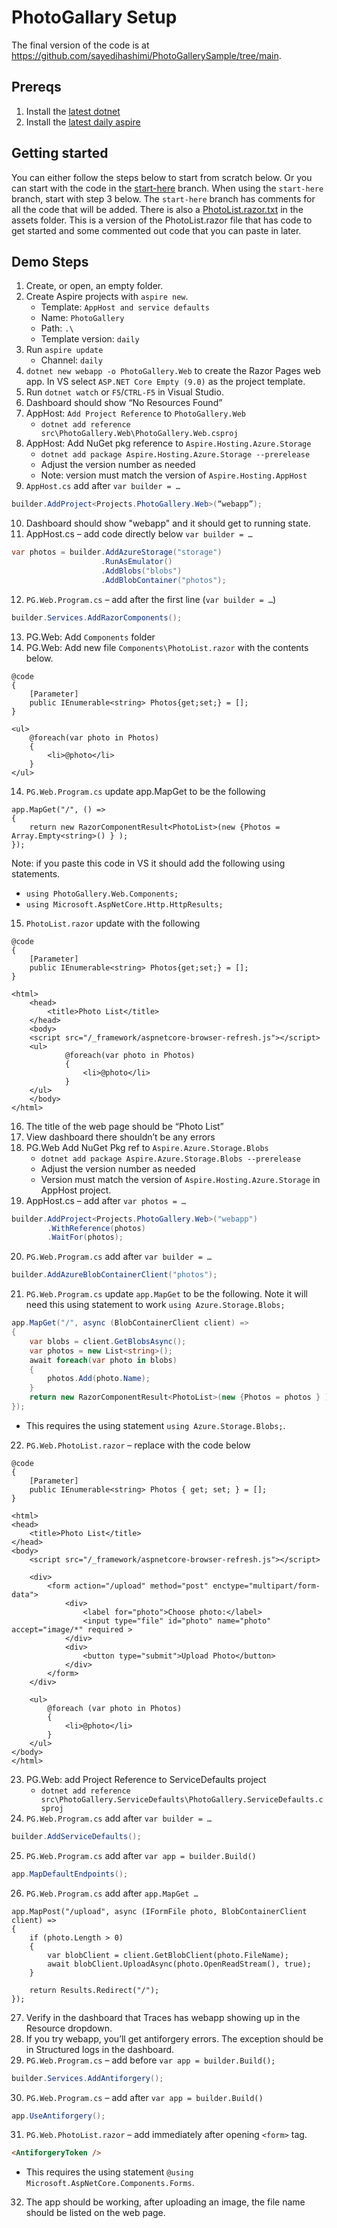 # PhotoGallary Setup

The final version of the code is at https://github.com/sayedihashimi/PhotoGallerySample/tree/main.

## Prereqs
1. Install the [latest dotnet](https://github.com/dotnet/dotnet/blob/main/docs/builds-table.md)
1. Install the [latest daily aspire ](https://github.com/dotnet/aspire/blob/main/docs/using-latest-daily.md)

## Getting started
You can either follow the steps below to start from scratch below. Or you can start with the code in the [start-here](https://github.com/sayedihashimi/PhotoGallerySample/tree/start-here) branch.
When using the `start-here` branch, start with step 3 below.
The `start-here` branch has comments for all the code that will be added. 
There is also a [PhotoList.razor.txt](assets/PhotoList.razor.txt) in the assets folder. This is a version of the
PhotoList.razor file that has code to get started and some commented out code that you can paste in later.

## Demo Steps
1. Create, or open, an empty folder.
2. Create Aspire projects with `aspire new`.
   - Template:  `AppHost and service defaults`
   - Name: `PhotoGallery`
   - Path: `.\`
   - Template version: `daily`
3. Run `aspire update`
   - Channel: `daily`
4. `dotnet new webapp -o PhotoGallery.Web` to create the Razor Pages web app. In VS select `ASP.NET Core Empty (9.0)` as the project template.
5. Run `dotnet watch` or `F5`/`CTRL-F5` in Visual Studio.
6. Dashboard should show “No Resources Found”
7. AppHost: `Add Project Reference` to `PhotoGallery.Web`
    - `dotnet add reference src\PhotoGallery.Web\PhotoGallery.Web.csproj`
8. AppHost: Add NuGet pkg reference to `Aspire.Hosting.Azure.Storage`
    - `dotnet add package Aspire.Hosting.Azure.Storage --prerelease`
    - Adjust the version number as needed
    - Note: version must match the version of `Aspire.Hosting.AppHost`
9. `AppHost.cs` add after `var builder = …`
```cs
builder.AddProject<Projects.PhotoGallery.Web>(“webapp”);
```
10. Dashboard should show "webapp" and it should get to running state.
11. AppHost.cs – add code directly below `var builder = …`
```cs
var photos = builder.AddAzureStorage("storage")
                    .RunAsEmulator()
                    .AddBlobs("blobs")
                    .AddBlobContainer("photos");
```
12. `PG.Web.Program.cs` – add after the first line (`var builder = …`)
```cs
builder.Services.AddRazorComponents();
```
13. PG.Web: Add `Components` folder
13. PG.Web: Add new file `Components\PhotoList.razor` with the contents below.
```
@code
{
    [Parameter]
    public IEnumerable<string> Photos{get;set;} = [];
}
 
<ul>
    @foreach(var photo in Photos)
    {
        <li>@photo</li>
    }
</ul>
```
14. `PG.Web.Program.cs` update app.MapGet to be the following
```
app.MapGet("/", () => 
{
    return new RazorComponentResult<PhotoList>(new {Photos = Array.Empty<string>() } );
});
```
Note: if you paste this code in VS it should add the following using statements.
- `using PhotoGallery.Web.Components;`
- `using Microsoft.AspNetCore.Http.HttpResults;`

15. `PhotoList.razor` update with the following
```
@code
{
    [Parameter]
    public IEnumerable<string> Photos{get;set;} = [];
}

<html>
    <head>
        <title>Photo List</title>
    </head>
    <body>
    <script src="/_framework/aspnetcore-browser-refresh.js"></script>
    <ul>
            @foreach(var photo in Photos)
            {
                <li>@photo</li>
            }
    </ul>
    </body>
</html>
```
16. The title of the web page should be “Photo List”
17. View dashboard there shouldn’t be any errors
18. PG.Web Add NuGet Pkg ref to `Aspire.Azure.Storage.Blobs`
    - `dotnet add package Aspire.Azure.Storage.Blobs --prerelease`
    - Adjust the version number as needed
    - Version must match the version of `Aspire.Hosting.Azure.Storage` in AppHost project.
19. AppHost.cs – add after `var photos = …`
```cs
builder.AddProject<Projects.PhotoGallery.Web>("webapp")
        .WithReference(photos)
        .WaitFor(photos);
```
20. `PG.Web.Program.cs` add after `var builder = …`
```cs
builder.AddAzureBlobContainerClient("photos");
```
21. `PG.Web.Program.cs` update `app.MapGet` to be the following. Note it will need this using statement to work `using Azure.Storage.Blobs;`

```cs
app.MapGet("/", async (BlobContainerClient client) =>
{
    var blobs = client.GetBlobsAsync();
    var photos = new List<string>();
    await foreach(var photo in blobs)
    {
        photos.Add(photo.Name);
    }
    return new RazorComponentResult<PhotoList>(new {Photos = photos } );
});
```
- This requires the using statement `using Azure.Storage.Blobs;`.
22. `PG.Web.PhotoList.razor` – replace with the code below
```
@code
{
    [Parameter]
    public IEnumerable<string> Photos { get; set; } = [];
}

<html>
<head>
    <title>Photo List</title>
</head>
<body>
    <script src="/_framework/aspnetcore-browser-refresh.js"></script>

    <div>
        <form action="/upload" method="post" enctype="multipart/form-data">
            <div>
                <label for="photo">Choose photo:</label>
                <input type="file" id="photo" name="photo" accept="image/*" required > 
            </div>
            <div>
                <button type="submit">Upload Photo</button>
            </div>
        </form>
    </div>

    <ul>
        @foreach (var photo in Photos)
        {
            <li>@photo</li>
        }
    </ul>
</body>
</html>
```
23. PG.Web: add Project Reference to ServiceDefaults project
    - `dotnet add reference src\PhotoGallery.ServiceDefaults\PhotoGallery.ServiceDefaults.csproj`
24. `PG.Web.Program.cs` add after `var builder = …`
```cs
builder.AddServiceDefaults();
```
25. `PG.Web.Program.cs` add after `var app = builder.Build()`
```cs
app.MapDefaultEndpoints();
```
26. `PG.Web.Program.cs` add after `app.MapGet …`
```
app.MapPost("/upload", async (IFormFile photo, BlobContainerClient client) =>
{
    if (photo.Length > 0)
    {
        var blobClient = client.GetBlobClient(photo.FileName);
        await blobClient.UploadAsync(photo.OpenReadStream(), true);
    }
 
    return Results.Redirect("/");
});
```
27. Verify in the dashboard that Traces has webapp showing up in the Resource dropdown.
28. If you try webapp, you’ll get antiforgery errors. The exception should be in Structured logs in the dashboard.
29. `PG.Web.Program.cs` – add before `var app = builder.Build();`
```cs
builder.Services.AddAntiforgery();
```
30. `PG.Web.Program.cs` – add after `var app = builder.Build()`
```cs
app.UseAntiforgery();
```
31. `PG.Web.PhotoList.razor` – add immediately after opening `<form>` tag.
```html
<AntiforgeryToken />
```
 - This requires the using statement `@using Microsoft.AspNetCore.Components.Forms`.
32. The app should be working, after uploading an image, the file name should be listed on the web page.
